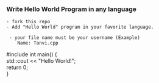 ### Write  Hello World Program  in any language
    - fork this repo 
    - Add "Hello World" program in your favorite language.

     - your file name must be your username (Example)
        Name: Tanvi.cpp
        
#include <iostream>
int main() { <br>
    std::cout << "Hello World!"; <br>
    return 0; <br>
}
     
                                                      
